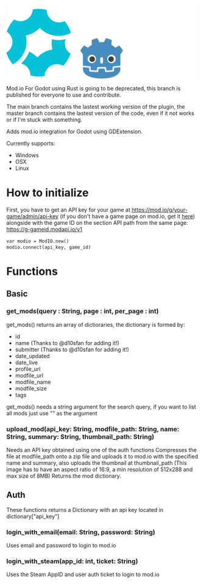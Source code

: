 
![Mod.io For Godot](https://github.com/aNaOH/modio-godot/blob/main/logo.svg?raw=true)

Mod.io For Godot using Rust is going to be deprecated, this branch is published for everyone to use and contribute.

The main branch contains the lastest working version of the plugin, the master branch contains the lastest version of the code, even if it not works or if I'm stuck with something.

Adds mod.io integration for Godot using GDExtension.

Currently supports:

- Windows
- OSX
- Linux

# How to initialize

First, you have to get an API key for your game at https://mod.io/g/your-game/admin/api-key (if you don't have a game page on mod.io, get it [here](https://mod.io/g/add/)) alongside with the game ID on the section API path from the same page: https://g-gameid.modapi.io/v1

    var modio = ModIO.new()
	modio.connect(api_key, game_id)

# Functions

## Basic

### get_mods(query : String, page : int, per_page : int)

get_mods() returns an array of dictioraries, the dictionary is formed by:

- id
- name (Thanks to @d10sfan for adding it!)
- submitter (Thanks to @d10sfan for adding it!)
- date_updated
- date_live
- profile_url
- modfile_url
- modfile_name
- modfile_size
- tags

get_mods() needs a string argument for the search query, if you want to list all mods just use "" as the argument

### upload_mod(api_key: String, modfile_path: String, name: String, summary: String, thumbnail_path: String)

Needs an API key obtained using one of the auth functions
Compresses the file at modfile_path onto a zip file and uploads it to mod.io with the specified name and summary, also uploads the thumbnail at thumbnail_path (This image has to have an aspect ratio of 16:9, a min resolution of 512x288 and max size of 8MB)
Returns the mod dictionary.

## Auth

These functions returns a Dictionary with an api key located in dictionary["api_key"]

### login_with_email(email: String, password: String)

Uses email and password to login to mod.io

### login_with_steam(app_id: int, ticket: String)

Uses the Steam AppID and user auth ticket to login to mod.io
